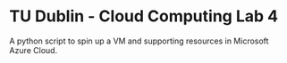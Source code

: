 # TU Dublin - Cloud Computing Lab 4

A python script to spin up a VM and supporting resources in Microsoft Azure Cloud.
